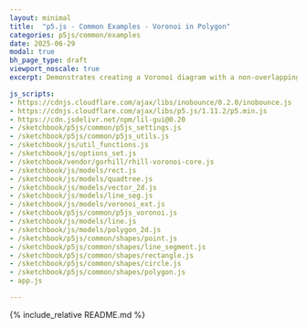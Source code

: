 ```yaml
---
layout: minimal
title:  "p5.js - Common Examples - Voronoi in Polygon"
categories: p5js/common/examples
date: 2025-06-29
modal: true
bh_page_type: draft
viewport_noscale: true
excerpt: Demonstrates creating a Voronoi diagram with a non-overlapping polygon as the bounding container.

js_scripts:
- https://cdnjs.cloudflare.com/ajax/libs/inobounce/0.2.0/inobounce.js
- https://cdnjs.cloudflare.com/ajax/libs/p5.js/1.11.2/p5.min.js
- https://cdn.jsdelivr.net/npm/lil-gui@0.20
- /sketchbook/p5js/common/p5js_settings.js
- /sketchbook/p5js/common/p5js_utils.js
- /sketchbook/js/util_functions.js
- /sketchbook/js/options_set.js
- /sketchbook/vendor/gorhill/rhill-voronoi-core.js
- /sketchbook/js/models/rect.js
- /sketchbook/js/models/quadtree.js
- /sketchbook/js/models/vector_2d.js
- /sketchbook/js/models/line_seg.js
- /sketchbook/js/models/voronoi_ext.js
- /sketchbook/p5js/common/p5js_voronoi.js
- /sketchbook/js/models/line.js
- /sketchbook/js/models/polygon_2d.js
- /sketchbook/p5js/common/shapes/point.js
- /sketchbook/p5js/common/shapes/line_segment.js
- /sketchbook/p5js/common/shapes/rectangle.js
- /sketchbook/p5js/common/shapes/circle.js
- /sketchbook/p5js/common/shapes/polygon.js
- app.js

---
```


{% include_relative README.md %}

